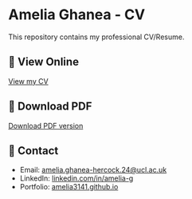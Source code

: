 # Amelia Ghanea - CV

This repository contains my professional CV/Resume.

## 🔗 View Online
[View my CV](https://amelia3141.github.io/cv/)

## 📄 Download PDF
[Download PDF version](https://amelia3141.github.io/cv/Amelia_Ghanea_CV.pdf)

## 📧 Contact
- Email: amelia.ghanea-hercock.24@ucl.ac.uk
- LinkedIn: [linkedin.com/in/amelia-g](https://linkedin.com/in/amelia-gh)
- Portfolio: [amelia3141.github.io](https://amelia3141.github.io)
